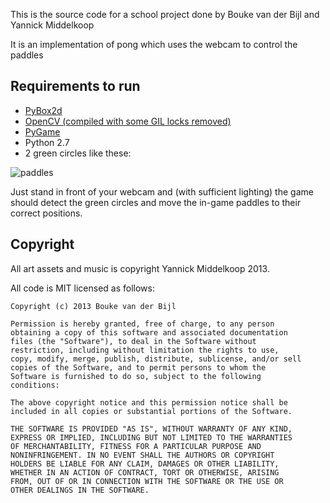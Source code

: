 This is the source code for a school project done by Bouke van der Bijl and Yannick Middelkoop

It is an implementation of pong which uses the webcam to control the paddles

## Requirements to run

* [PyBox2d](http://code.google.com/p/pybox2d/)
* [OpenCV (compiled with some GIL locks removed)](https://github.com/boukevanderbijl/opencv)
* [PyGame](http://www.pygame.org/news.html)
* Python 2.7
* 2 green circles like these:

![paddles](http://i.imgur.com/s6F8KJD.jpg)

Just stand in front of your webcam and (with sufficient lighting) the game should detect the green circles and move the in-game paddles to their correct positions.

## Copyright

All art assets and music is copyright Yannick Middelkoop 2013.

All code is MIT licensed as follows:

    Copyright (c) 2013 Bouke van der Bijl

    Permission is hereby granted, free of charge, to any person
    obtaining a copy of this software and associated documentation
    files (the "Software"), to deal in the Software without
    restriction, including without limitation the rights to use,
    copy, modify, merge, publish, distribute, sublicense, and/or sell
    copies of the Software, and to permit persons to whom the
    Software is furnished to do so, subject to the following
    conditions:

    The above copyright notice and this permission notice shall be
    included in all copies or substantial portions of the Software.

    THE SOFTWARE IS PROVIDED "AS IS", WITHOUT WARRANTY OF ANY KIND,
    EXPRESS OR IMPLIED, INCLUDING BUT NOT LIMITED TO THE WARRANTIES
    OF MERCHANTABILITY, FITNESS FOR A PARTICULAR PURPOSE AND
    NONINFRINGEMENT. IN NO EVENT SHALL THE AUTHORS OR COPYRIGHT
    HOLDERS BE LIABLE FOR ANY CLAIM, DAMAGES OR OTHER LIABILITY,
    WHETHER IN AN ACTION OF CONTRACT, TORT OR OTHERWISE, ARISING
    FROM, OUT OF OR IN CONNECTION WITH THE SOFTWARE OR THE USE OR
    OTHER DEALINGS IN THE SOFTWARE.
